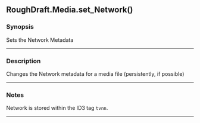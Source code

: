 RoughDraft.Media.set_Network()
------------------------------

### Synopsis
Sets the Network Metadata

---

### Description

Changes the Network metadata for a media file (persistently, if possible)

---

### Notes
Network is stored within the ID3 tag `tvnn`.

---
